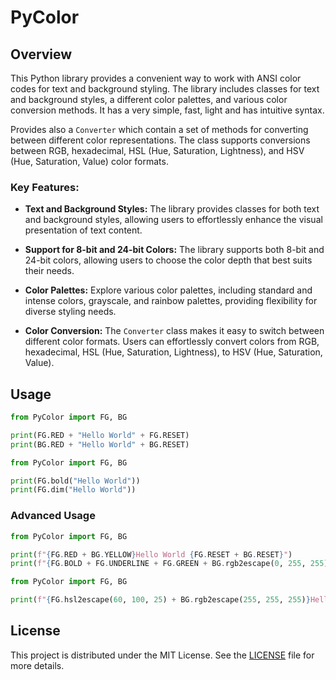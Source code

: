 # PyColor

## Overview

This Python library provides a convenient way to work with ANSI color codes for text and background styling. The library includes classes for text and background styles, a different color palettes, and various color conversion methods. It has a very simple, fast, light and has intuitive syntax.

Provides also a `Converter` which contain a set of methods for converting between different color representations. The class supports conversions between RGB, hexadecimal, HSL (Hue, Saturation, Lightness), and HSV (Hue, Saturation, Value) color formats.

### Key Features:

- **Text and Background Styles:** The library provides classes for both text and background styles, allowing users to effortlessly enhance the visual presentation of text content.

- **Support for 8-bit and 24-bit Colors:** The library supports both 8-bit and 24-bit colors, allowing users to choose the color depth that best suits their needs.

- **Color Palettes:** Explore various color palettes, including standard and intense colors, grayscale, and rainbow palettes, providing flexibility for diverse styling needs.

- **Color Conversion:** The `Converter` class makes it easy to switch between different color formats. Users can effortlessly convert colors from RGB, hexadecimal, HSL (Hue, Saturation, Lightness), to HSV (Hue, Saturation, Value).

## Usage

```python
from PyColor import FG, BG

print(FG.RED + "Hello World" + FG.RESET)
print(BG.RED + "Hello World" + BG.RESET)
```

```python
from PyColor import FG, BG

print(FG.bold("Hello World"))
print(FG.dim("Hello World"))
```

### Advanced Usage
```python
from PyColor import FG, BG

print(f"{FG.RED + BG.YELLOW}Hello World {FG.RESET + BG.RESET}")
print(f"{FG.BOLD + FG.UNDERLINE + FG.GREEN + BG.rgb2escape(0, 255, 255)} Hello World. {FG.RESET_ALL}")
```

```python
from PyColor import FG, BG

print(f"{FG.hsl2escape(60, 100, 25) + BG.rgb2escape(255, 255, 255)}Hello World {FG.RESET + BG.RESET}")
```

## License
This project is distributed under the MIT License. See the [LICENSE](LICENSE) file for more details.
